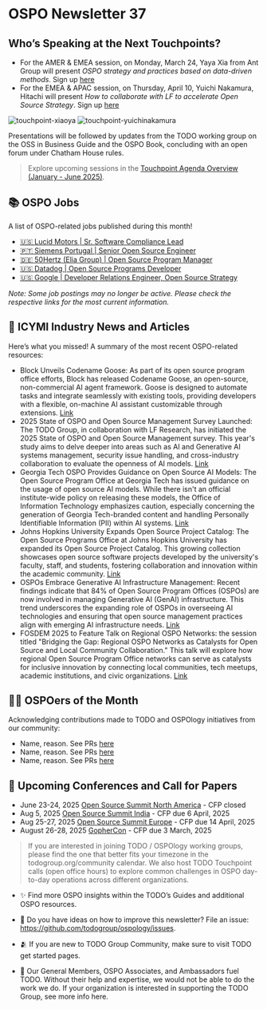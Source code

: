 # OSPO Newsletter 37

## Who’s Speaking at the Next Touchpoints?

- For the AMER & EMEA session, on Monday, March 24, Yaya Xia from Ant Group will present *OSPO strategy and practices based on data-driven methods*. Sign up [here](https://github.com/todogroup/ospology/blob/main/meetings/Agenda_2025/Mar-24.md)
- For the EMEA & APAC session, on Thursday, April 10, Yuichi Nakamura, Hitachi will present *How to collaborate with LF to accelerate Open Source Strategy*. Sign up [here](https://github.com/todogroup/ospology/blob/main/meetings/Agenda_2025/Apr-10.md)


![touchpoint-xiaoya](https://github.com/user-attachments/assets/5a91172e-3423-4920-840a-2b3bad106e24)
![touchpoint-yuichinakamura](https://github.com/user-attachments/assets/9f9ef583-b5ab-4795-8e43-f6a3e20534ee)



Presentations will be followed by updates from the TODO working group on the OSS in Business Guide and the OSPO Book, concluding with an open forum under Chatham House rules.

> Explore upcoming sessions in the [Touchpoint Agenda Overview (January - June 2025)](https://github.com/todogroup/ospology/tree/main/meetings/Agenda_2025).

## 📚 OSPO Jobs

A list of OSPO-related jobs published during this month!

- [🇺🇸 Lucid Motors | Sr. Software Compliance Lead](https://job-boards.greenhouse.io/lucidmotors/jobs/4550640007)
- [🇵🇹 Siemens Portugal | Senior Open Source Engineer](https://jobs.siemens.com/careers/job?job_id=453967)
- [🇩🇪 50Hertz (Elia Group) | Open Source Program Manager](https://karriere.50hertz.com/offer/open-source-program-manager-f-m-d/014106ad-f26c-41e8-b518-595f5b483ae2)
- [🇺🇸 Datadog | Open Source Programs Developer](https://careers.datadoghq.com/detail/6615520/?gh_jid=6615520)
- [🇺🇸 Google | Developer Relations Engineer, Open Source Strategy](https://www.linkedin.com/jobs/view/4134459943/)

*Note: Some job postings may no longer be active. Please check the respective links for the most current information.*

## 📌 ICYMI Industry News and Articles

Here’s what you missed! A summary of the most recent OSPO-related resources:

- Block Unveils Codename Goose: As part of its open source program office efforts, Block has released Codename Goose, an open-source, non-commercial AI agent framework. Goose is designed to automate tasks and integrate seamlessly with existing tools, providing developers with a flexible, on-machine AI assistant customizable through extensions.  [Link](https://www.infoq.com/news/2025/02/codename-goose/)
- 2025 State of OSPO and Open Source Management Survey Launched: The TODO Group, in collaboration with LF Research, has initiated the 2025 State of OSPO and Open Source Management survey. This year's study aims to delve deeper into areas such as AI and Generative AI systems management, security issue handling, and cross-industry collaboration to evaluate the openness of AI models.  [Link](https://todogroup.org/blog/2025-state-ospo-oss-management-cfs/)
- Georgia Tech OSPO Provides Guidance on Open Source AI Models: The Open Source Program Office at Georgia Tech has issued guidance on the usage of open source AI models. While there isn't an official institute-wide policy on releasing these models, the Office of Information Technology emphasizes caution, especially concerning the generation of Georgia Tech-branded content and handling Personally Identifiable Information (PII) within AI systems. [Link](https://ospo.cc.gatech.edu/open-source-ai/)
- Johns Hopkins University Expands Open Source Project Catalog: The Open Source Programs Office at Johns Hopkins University has expanded its Open Source Project Catalog. This growing collection showcases open source software projects developed by the university's faculty, staff, and students, fostering collaboration and innovation within the academic community.  [Link](https://ospo.library.jhu.edu/services/open-source-project-catalog/)
- OSPOs Embrace Generative AI Infrastructure Management: Recent findings indicate that 84% of Open Source Program Offices (OSPOs) are now involved in managing Generative AI (GenAI) infrastructure. This trend underscores the expanding role of OSPOs in overseeing AI technologies and ensuring that open source management practices align with emerging AI infrastructure needs.  [Link](https://todogroup.org/blog/state-of-ospo-2024/)
- FOSDEM 2025 to Feature Talk on Regional OSPO Networks: the session titled "Bridging the Gap: Regional OSPO Networks as Catalysts for Open Source and Local Community Collaboration." This talk will explore how regional Open Source Program Office networks can serve as catalysts for inclusive innovation by connecting local communities, tech meetups, academic institutions, and civic organizations. [Link](https://fosdem.org/2025/schedule/event/fosdem-2025-5904-bridging-the-gap-regional-ospo-networks-as-catalysts-for-open-source-and-local-community-collaboration/)

  
## 🙋‍♀️ OSPOers of the Month
Acknowledging contributions made to TODO and OSPOlogy initiatives from our community:

- Name, reason. See PRs [here]()
- Name, reason. See PRs [here]()
- Name, reason. See PRs [here]()
  
## 📎 Upcoming Conferences and Call for Papers

- June 23-24, 2025 [Open Source Summit North America](https://events.linuxfoundation.org/open-source-summit-north-america/) - CFP closed
- Aug 5, 2025 [Open Source Summit India](https://events.linuxfoundation.org/open-source-summit-india/) - CFP due 6 April, 2025
- Aug 25-27, 2025 [Open Source Summit Europe](https://events.linuxfoundation.org/open-source-summit-europe/) - CFP due 14 April, 2025
- August 26-28, 2025 [GopherCon](https://www.gophercon.com/) - CFP due 3 March, 2025

> If you are interested in joining TODO / OSPOlogy working groups, please find the one that better fits your timezone in the todogroup.org/community calendar. We
also host TODO Touchpoint calls (open office hours) to explore common challenges in OSPO day-to-day operations across different organizations.

- ✨ Find more OSPO insights within the TODO’s Guides and additional OSPO resources.

- 🧐 Do you have ideas on how to improve this newsletter? File an issue: https://github.com/todogroup/ospology/issues.

- 🫂 If you are new to TODO Group Community, make sure to visit TODO get started pages.

- 💚 Our General Members, OSPO Associates, and Ambassadors fuel TODO. Without their help and expertise, we would not be able to do the work we do. If your organization is interested in supporting the TODO Group, see more info here.
